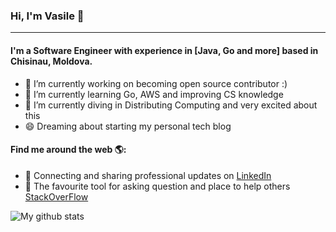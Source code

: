 ### Hi, I'm Vasile 👋
---

#### I'm a Software Engineer with experience in [Java, Go and more] based in Chisinau, Moldova.

- 🔭 I’m currently working on becoming open source contributor :)
- 🌱 I’m currently learning Go, AWS and improving CS knowledge
- 📗 I’m currently diving in Distributing Computing and very excited about this
- 😄 Dreaming about starting my personal tech blog

#### Find me around the web 🌎:
- 💼 Connecting and sharing professional updates on <a href="https://www.linkedin.com/in/vasile-razdalovschi-976755157/">LinkedIn</a>
- 💬 The favourite tool for asking question and place to help others <a href="https://stackoverflow.com/users/9601186/vasile-razdalovschi">StackOverFlow</a>
  
  
![My github stats](https://github-readme-stats.vercel.app/api?username=vrazdalovschi&show_icons=true)
